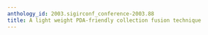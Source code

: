 ```yaml
---
anthology_id: 2003.sigirconf_conference-2003.88
title: A light weight PDA-friendly collection fusion technique
---
```

